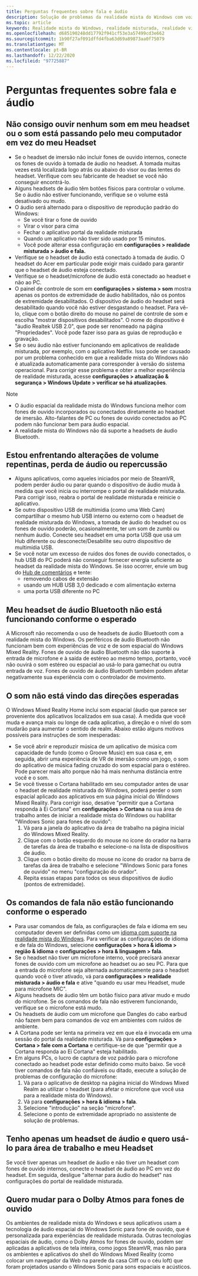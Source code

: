 ```yaml
---
title: Perguntas frequentes sobre fala e áudio
description: Solução de problemas da realidade mista do Windows com voz e áudio que vai além da nossa documentação de suporte padrão do consumidor.
ms.topic: article
keywords: Realidade mista do Windows, realidade misturada, realidade virtual, VR, Sr, solução de problemas, erros, ajuda, suporte, problemas de áudio, problemas de fala
ms.openlocfilehash: d685190248dd17792f941cf53e3a57499cd3e662
ms.sourcegitcommit: 1b90f27af091dffd4fba63d69a89873aa0f75079
ms.translationtype: MT
ms.contentlocale: pt-BR
ms.lasthandoff: 12/22/2020
ms.locfileid: "97725887"
---
```

# <a name="speech-and-audio-faqs"></a>Perguntas frequentes sobre fala e áudio

## <a name="i-cant-hear-any-sound-in-my-headset-or-sound-is-playing-through-my-computer-instead-of-my-headset"></a>Não consigo ouvir nenhum som em meu headset ou o som está passando pelo meu computador em vez do meu Headset

* Se o headset de imersão não incluir fones de ouvido internos, conecte os fones de ouvido à tomada de áudio no headset. A tomada muitas vezes está localizada logo atrás ou abaixo do visor ou das lentes do headset. Verifique com seu fabricante de headset se você não conseguir encontrá-lo.
* Alguns headsets de áudio têm botões físicos para controlar o volume. Se o áudio não estiver funcionando, verifique se o volume está desativado ou mudo.
* O áudio será alternado para o dispositivo de reprodução padrão do Windows: 
    * Se você tirar o fone de ouvido
    * Virar o visor para cima
    * Fechar o aplicativo portal da realidade misturada
    * Quando um aplicativo não tiver sido usado por 15 minutos. 
    * Você pode alterar essa configuração em **configurações > realidade misturada > áudio e fala.**
* Verifique se o headset de áudio está conectado à tomada de áudio. O headset do Acer em particular pode exigir mais cuidado para garantir que o headset de áudio esteja conectado.
* Verifique se o headset/microfone de áudio está conectado ao headset e não ao PC.
* O painel de controle de som em **configurações > sistema > som** mostra apenas os pontos de extremidade de áudio habilitados, não os pontos de extremidade desabilitados. O dispositivo de áudio do headset será desabilitado quando você não estiver desgastando o headset. Para vê-lo, clique com o botão direito do mouse no painel de controle de som e escolha "mostrar dispositivos desabilitados". O nome do dispositivo é "áudio Realtek USB 2.0", que pode ser renomeado na página "Propriedades". Você pode fazer isso para as guias de reprodução e gravação.
* Se o seu áudio não estiver funcionando em aplicativos de realidade misturada, por exemplo, com o aplicativo Netflix. Isso pode ser causado por um problema conhecido em que a realidade mista do Windows não é atualizada automaticamente para corresponder à versão do sistema operacional. Para corrigir esse problema e obter a melhor experiência de realidade misturada, acesse **configurações > atualização & segurança > Windows Update > verificar se há atualizações**.

> [!NOTE]
> * O áudio espacial da realidade mista do Windows funciona melhor com fones de ouvido incorporados ou conectados diretamente ao headset de imersão. Alto-falantes de PC ou fones de ouvido conectados ao PC podem não funcionar bem para áudio espacial.
> * A realidade mista do Windows não dá suporte a headsets de áudio Bluetooth.

## <a name="im-experiencing-sudden-volume-changes-lost-audio-or-buzzing"></a>Estou enfrentando alterações de volume repentinas, perda de áudio ou repercussão

* Alguns aplicativos, como aqueles iniciados por meio de SteamVR, podem perder áudio ou parar quando o dispositivo de áudio muda à medida que você inicia ou interrompe o portal de realidade misturada. Para corrigir isso, reabra o portal de realidade misturada e reinicie o aplicativo.
* Se outro dispositivo USB de multimídia (como uma Web Cam) compartilhar o mesmo hub USB interno ou externo com o headset de realidade misturada do Windows, a tomada de áudio do headset ou os fones de ouvido poderão, ocasionalmente, ter um som de zumbi ou nenhum áudio. Conecte seu headset em uma porta USB que usa um Hub diferente ou desconecte/Desabilite seu outro dispositivo de multimídia USB.
* Se você notar um excesso de ruídos dos fones de ouvido conectados, o hub USB do PC poderá não conseguir fornecer energia suficiente ao headset da realidade mista do Windows. Se isso ocorrer, envie um bug do [Hub de comentários](https://docs.microsoft.com/hololens/hololens-feedback) e tente:
    * removendo cabos de extensão
    * usando um HUB USB 3,0 dedicado e com alimentação externa
    * uma porta USB diferente no PC

## <a name="my-bluetooth-audio-headset-isnt-working-as-expected"></a>Meu headset de áudio Bluetooth não está funcionando conforme o esperado

A Microsoft não recomenda o uso de headsets de áudio Bluetooth com a realidade mista do Windows. Os periféricos de áudio Bluetooth não funcionam bem com experiências de voz e de som espacial do Windows Mixed Reality. Fones de ouvido de áudio Bluetooth não dão suporte à entrada de microfone e à saída de estéreo ao mesmo tempo, portanto, você não ouvirá o som estéreo ou espacial ao usá-lo para gamechat ou outra entrada de voz. Fones de ouvido de áudio Bluetooth também podem afetar negativamente sua experiência com o controlador de movimento.

## <a name="sound-isnt-coming-from-expected-directions"></a>O som não está vindo das direções esperadas

O Windows Mixed Reality Home inclui som espacial (áudio que parece ser proveniente dos aplicativos localizados em sua casa). À medida que você muda e avança mais ou longe de cada aplicativo, a direção e o nível do som mudarão para aumentar o sentido de realm. Abaixo estão alguns motivos possíveis para instruções de som inesperadas:

* Se você abrir e reproduzir música de um aplicativo de música com capacidade de fundo (como o Groove Music) em sua casa e, em seguida, abrir uma experiência de VR de imersão como um jogo, o som do aplicativo de música fading cruzado do som espacial para o estéreo. Pode parecer mais alto porque não há mais nenhuma distância entre você e o som.
* Se você tivesse o Cortana habilitado em seu computador antes de usar o headset de realidade misturada do Windows, poderá perder o som espacial aplicado aos aplicativos em sua página inicial do Windows Mixed Reality. Para corrigir isso, desative "permitir que a Cortana responda à Ei Cortana" em **configurações > Cortana** na sua área de trabalho antes de iniciar a realidade mista do Windows ou habilitar "Windows Sonic para fones de ouvido":
    1. Vá para a janela do aplicativo da área de trabalho na página inicial do Windows Mixed Reality.
    2. Clique com o botão esquerdo do mouse no ícone do orador na barra de tarefas da área de trabalho e selecione-o na lista de dispositivos de áudio.
    3. Clique com o botão direito do mouse no ícone do orador na barra de tarefas da área de trabalho e selecione "Windows Sonic para fones de ouvido" no menu "configuração do orador".
    4. Repita essas etapas para todos os seus dispositivos de áudio (pontos de extremidade).

## <a name="speech-commands-are-not-working-as-expected"></a>Os comandos de fala não estão funcionando conforme o esperado

* Para usar comandos de fala, as configurações de fala e idioma em seu computador devem ser definidas como um [idioma com suporte na realidade mista do Windows](https://support.microsoft.com/help/4039262/windows-10-mixed-reality-setup-faq#Languages). Para verificar as configurações de idioma e de fala do Windows, selecione **configurações > hora & idioma > região & idioma** e **configurações > hora & linguagem > fala**.
* Se o headset não tiver um microfone interno, você precisará anexar fones de ouvido com um microfone ao headset ou ao seu PC. Para que a entrada do microfone seja alternada automaticamente para o headset quando você o tiver ativado, vá para **configurações > realidade misturada > áudio e fala** e ative "quando eu usar meu Headset, mude para microfone MIC".
* Alguns headsets de áudio têm um botão físico para ativar mudo e mudo do microfone. Se os comandos de fala não estiverem funcionando, verifique se o microfone está mudo.
* Os headsets de áudio com um microfone que Dangles do cabo earbud não fazem bem para comandos de voz em ambientes com ruídos de ambiente.
* A Cortana pode ser lenta na primeira vez em que ela é invocada em uma sessão do portal da realidade misturada. Vá para **configurações > Cortana > fale com a Cortana** e certifique-se de que "permitir que a Cortana responda ao Ei Cortana" esteja habilitado.
* Em alguns PCs, o lucro de captura de voz padrão para o microfone conectado ao headset pode estar definido como muito baixo. Se você tiver comandos de fala não confiáveis ou ditado, execute a solução de problemas de configuração do microfone:
    1. Vá para o aplicativo de desktop na página inicial do Windows Mixed Realm ao utilizar o headset (para afetar o microfone que você usa para a realidade mista do Windows).
    2. Vá para **configurações > hora & idioma > fala**.
    3. Selecione "introdução" na seção "microfone".
    4. Selecione o ponto de extremidade apropriado no assistente de solução de problemas.

## <a name="i-only-have-one-audio-headset-and-i-want-to-use-it-for-both-desktop-and-my-headset"></a>Tenho apenas um headset de áudio e quero usá-lo para área de trabalho e meu Headset

Se você tiver apenas um headset de áudio e não tiver um headset com fones de ouvido internos, conecte o headset de áudio ao PC em vez do headset. Em seguida, desligue "alternar para áudio do headset" nas configurações do portal de realidade misturada.

## <a name="i-want-to-switch-to-dolby-atmos-for-headphones"></a>Quero mudar para o Dolby Atmos para fones de ouvido

Os ambientes de realidade mista do Windows e seus aplicativos usam a tecnologia de áudio espacial do Windows Sonic para fone de ouvido, que é personalizada para experiências de realidade misturada. Outras tecnologias espaciais de áudio, como o Dolby Atmos for fones de ouvido, podem ser aplicadas a aplicativos de tela inteira, como jogos SteamVR, mas não para os ambientes e aplicativos do shell do Windows Mixed Reality (como colocar um navegador da Web na parede da casa Cliff ou o céu loft) que foram projetados usando o Windows Sonic para sons espaciais e acústicos.

